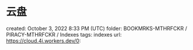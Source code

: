 # 云盘

created: October 3, 2022 8:33 PM (UTC)
folder: BOOKMRKS-MTHRFCKR / PIRACY-MTHRFCKR / Indexes
tags: indexes
url: https://cloud.4i.workers.dev/0: